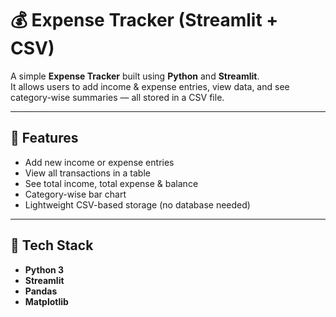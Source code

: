 # 💰 Expense Tracker (Streamlit + CSV)

A simple **Expense Tracker** built using **Python** and **Streamlit**.  
It allows users to add income & expense entries, view data, and see category-wise summaries — all stored in a CSV file.

---

## 🚀 Features
- Add new income or expense entries  
- View all transactions in a table  
- See total income, total expense & balance  
- Category-wise bar chart  
- Lightweight CSV-based storage (no database needed)

---

## 🧱 Tech Stack
- **Python 3**
- **Streamlit**
- **Pandas**
- **Matplotlib**

